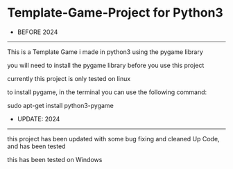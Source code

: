 # Template-Game-Project for Python3


- BEFORE 2024

---

This is a Template Game i made in python3 using the pygame library

you will need to install the pygame library before you use this project

currently this project is only tested on linux

to install pygame, in the terminal you can use the following command:

sudo apt-get install python3-pygame




 - UPDATE: 2024

---

this project has been updated with some bug fixing and cleaned Up Code, and has been tested

this has been tested on Windows
